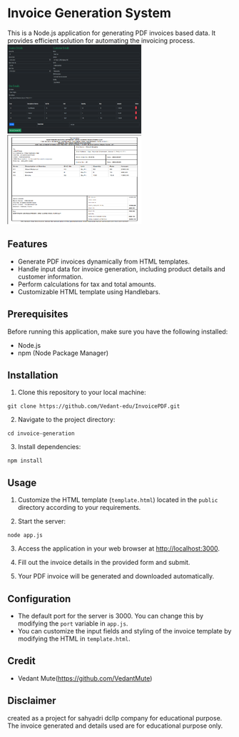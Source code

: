 # Invoice Generation System

This is a Node.js application for generating PDF invoices based data. It provides efficient solution for automating the invoicing process.
<img src="https://github.com/Vedant-edu/Invoice-Maker/blob/master/data-input.png" alt="Image of webpage for taking input" width="300" height="200">
<img src="https://github.com/Vedant-edu/Invoice-Maker/blob/master/pdf-output.png" alt="Image of webpage for taking input" width="300" height="200">
## Features

- Generate PDF invoices dynamically from HTML templates.
- Handle input data for invoice generation, including product details and customer information.
- Perform calculations for tax and total amounts.
- Customizable HTML template using Handlebars.

## Prerequisites

Before running this application, make sure you have the following installed:

- Node.js
- npm (Node Package Manager)

## Installation

1. Clone this repository to your local machine:

```
git clone https://github.com/Vedant-edu/InvoicePDF.git
```

2. Navigate to the project directory:

```
cd invoice-generation
```

3. Install dependencies:

```
npm install
```

## Usage

1. Customize the HTML template (`template.html`) located in the `public` directory according to your requirements.

2. Start the server:

```
node app.js
```

3. Access the application in your web browser at [http://localhost:3000](http://localhost:3000).

4. Fill out the invoice details in the provided form and submit.

5. Your PDF invoice will be generated and downloaded automatically.

## Configuration

- The default port for the server is 3000. You can change this by modifying the `port` variable in `app.js`.
- You can customize the input fields and styling of the invoice template by modifying the HTML in `template.html`.

## Credit

- Vedant Mute(https://github.com/VedantMute)

## Disclaimer
created as a project for sahyadri dcllp company for educational purpose. The invoice generated and details used are for educational purpose only.
